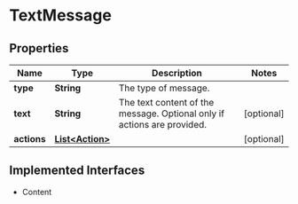 

# TextMessage

## Properties

Name | Type | Description | Notes
------------ | ------------- | ------------- | -------------
**type** | **String** | The type of message. | 
**text** | **String** | The text content of the message. Optional only if actions are provided. |  [optional]
**actions** | [**List&lt;Action&gt;**](Action.md) |  |  [optional]


## Implemented Interfaces

* Content


